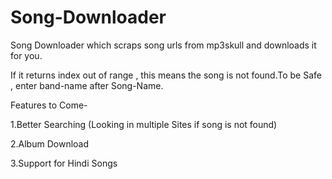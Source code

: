 Song-Downloader
===============

Song Downloader which scraps song urls from mp3skull and downloads it for you.

If it returns index out of range  , this means the song is not found.To be Safe , enter band-name after Song-Name.

Features to Come-

1.Better Searching (Looking in multiple Sites if song is not found)

2.Album Download

3.Support for Hindi Songs
